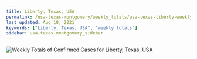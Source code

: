 ```yaml
---
title: Liberty, Texas, USA
permalink: /usa-texas-montgomery/weekly_totals/usa-texas-liberty-weekly_totals.html
last_updated: Aug 18, 2021
keywords: ["Liberty, Texas, USA", "weekly totals"]
sidebar: usa-texas-montgomery_sidebar
---
```


![Weekly Totals of Confirmed Cases for Liberty, Texas, USA](/covid_tracker/images/graphs/usa-texas-liberty-weekly_totals_graph.png)
